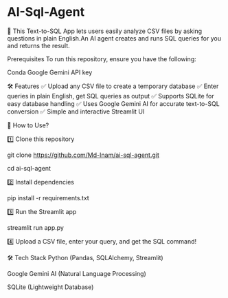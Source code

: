 # AI-Sql-Agent
🚀 This Text-to-SQL App lets users easily analyze CSV files by asking questions in plain English.An AI agent creates and runs SQL queries for you and returns the result.

Prerequisites
To run this repository, ensure you have the following:

Conda
Google Gemini API key

🛠 Features
✅ Upload any CSV file to create a temporary database
✅ Enter queries in plain English, get SQL queries as output
✅ Supports SQLite for easy database handling
✅ Uses Google Gemini AI for accurate text-to-SQL conversion
✅ Simple and interactive Streamlit UI


🚀 How to Use?


1️⃣ Clone this repository


git clone https://github.com/Md-Inam/ai-sql-agent.git


cd ai-sql-agent

2️⃣ Install dependencies


pip install -r requirements.txt

3️⃣ Run the Streamlit app


streamlit run app.py

4️⃣ Upload a CSV file, enter your query, and get the SQL command!


🛠 Tech Stack
Python (Pandas, SQLAlchemy, Streamlit)


Google Gemini AI (Natural Language Processing)


SQLite (Lightweight Database)


